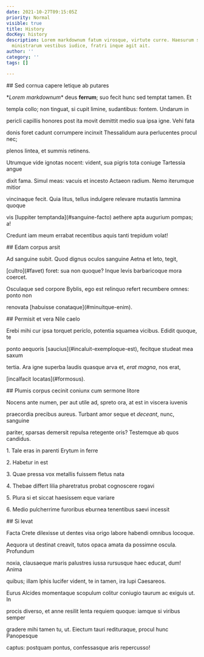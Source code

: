 ```yaml
---
date: 2021-10-27T09:15:05Z
priority: Normal
visible: true
title: History
docKey: history
description: Lorem markdownum fatum virosque, virtute curre. Haesurum solitos saevis
  ministrarum vestibus iudice, fratri inque agit ait.
author: ''
category: ''
tags: []

---
```

\## Sed cornua capere letique ab putares

\**Lorem markdownum** deus **ferrum**; suo fecit hunc sed temptat tamen. Et

templa collo; non tinguat, si cupit limine, sudantibus: fontem. Undarum in

pericli capillis honores post ita movit demittit medio sua ipsa igne. Vehi fata

donis foret cadunt corrumpere incinxit Thessalidum aura perlucentes procul nec;

plenos lintea, et summis retinens.

Utrumque vide ignotas nocent: vident, sua pigris tota coniuge Tartessia angue

dixit fama. Simul meas: vacuis et incesto Actaeon radium. Nemo iterumque mitior

vincinaque fecit. Quia litus, tellus indulgere relevare mutastis lammina quoque

vis \[Iuppiter temptanda\](#sanguine-facto) aethere apta augurium pompas; a!

Credunt iam meum errabat recentibus aquis tanti trepidum volat!

\## Edam corpus arsit

Ad sanguine subit. Quod dignus oculos sanguine Aetna et leto, tegit,

\[cultro\](#favet) foret: sua non quoque? Inque levis barbaricoque mora coercet.

Osculaque sed corpore Byblis, ego est relinquo refert recumbere omnes: ponto non

renovata \[habuisse conataque\](#minuitque-enim).

\## Permisit et vera Nile caelo

Erebi mihi cur ipsa torquet periclo, potentia squamea vicibus. Edidit quoque, te

ponto aequoris \[saucius\](#incaluit-exemploque-est), fecitque studeat mea saxum

tertia. Ara igne superba laudis quasque arva et, *erat magna*, nos erat,

\[incalfacit locatas\](#formosus).

\## Plumis corpus cecinit coniunx cum sermone litore

Nocens ante numen, per aut utile ad, spreto ora, at est in viscera iuvenis

praecordia precibus aureus. Turbant amor seque et *deceant*, nunc, sanguine

pariter, sparsas demersit repulsa retegente oris? Testemque ab quos candidus.

1\. Tale eras in parenti Erytum in ferre

2\. Habetur in est

3\. Quae pressa vox metallis fuissem fletus nata

4\. Thebae differt lilia pharetratus probat cognoscere rogavi

5\. Plura si et siccat haesissem eque variare

6\. Medio pulcherrime furoribus eburnea tenentibus saevi incessit

\## Si levat

Facta Crete dilexisse ut dentes visa origo labore habendi omnibus locoque.

Aequora ut destinat creavit, tutos opaca amata da possimne oscula. Profundum

noxia, clausaeque maris palustres iussa rursusque haec educat, dum! Anima

quibus; illam Iphis lucifer vident, te in tamen, ira lupi Caesareos.

Eurus Alcides momentaque scopulum colitur coniugio taurum ac exiguis ut. In

procis diverso, et anne resilit lenta requiem quoque: iamque si viribus semper

gradere mihi tamen tu, ut. Eiectum tauri redituraque, procul hunc Panopesque

captus: postquam pontus, confessasque aris repercusso!